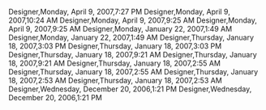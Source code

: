﻿Designer,Monday, April 9, 2007,7:27 PMDesigner,Monday, April 9, 2007,10:24 AMDesigner,Monday, April 9, 2007,9:25 AMDesigner,Monday, April 9, 2007,9:25 AMDesigner,Monday, January 22, 2007,1:49 AMDesigner,Monday, January 22, 2007,1:49 AMDesigner,Thursday, January 18, 2007,3:03 PMDesigner,Thursday, January 18, 2007,3:03 PMDesigner,Thursday, January 18, 2007,9:21 AMDesigner,Thursday, January 18, 2007,9:21 AMDesigner,Thursday, January 18, 2007,2:55 AMDesigner,Thursday, January 18, 2007,2:55 AMDesigner,Thursday, January 18, 2007,2:53 AMDesigner,Thursday, January 18, 2007,2:53 AMDesigner,Wednesday, December 20, 2006,1:21 PMDesigner,Wednesday, December 20, 2006,1:21 PM